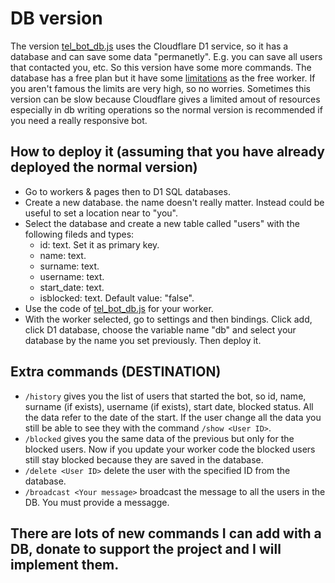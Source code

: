 # DB version
The version [tel_bot_db.js](./tel_bot_db.js) uses the Cloudflare D1 service, so it has a database and can save some data "permanetly". E.g. you can save all users that contacted you, etc. So this version have some more commands. The database has a free plan but it have some [limitations](https://developers.cloudflare.com/d1/platform/limits/) as the free worker. If you aren't famous the limits are very high, so no worries. Sometimes this version can be slow because Cloudflare gives a limited amout of resources especially in db writing operations so the normal version is recommended if you need a really responsive bot.

## How to deploy it (assuming that you have already deployed the normal version)
- Go to workers & pages then to D1 SQL databases.
- Create a new database. the name doesn't really matter. Instead could be useful to set a location near to "you".
- Select the database and create a new table called "users" with the following fileds and types:
    - id: text. Set it as primary key.
    - name: text.
    - surname: text.
    - username: text.
    - start_date: text.
    - isblocked: text. Default value: "false".
- Use the code of [tel_bot_db.js](./tel_bot_db.js) for your worker.
- With the worker selected, go to settings and then bindings. Click add, click D1 database, choose the variable name "db" and select your database by the name you set previously. Then deploy it.

## Extra commands (DESTINATION)
- `/history` gives you the list of users that started the bot, so id, name, surname (if exists), username (if exists), start date, blocked status. All the data refer to the date of the start. If the user change all the data you still be able to see they with the command `/show <User ID>`.
- `/blocked` gives you the same data of the previous but only for the blocked users. Now if you update your worker code the blocked users still stay blocked because they are saved in the database.
- `/delete <User ID>` delete the user with the specified ID from the database.
- `/broadcast <Your message>` broadcast the message to all the users in the DB. You must provide a messagge.

## There are lots of new commands I can add with a DB, donate to support the project and I will implement them.

